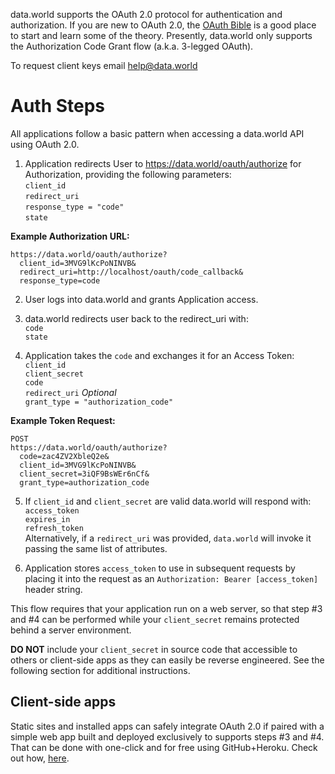 data.world supports the OAuth 2.0 protocol for authentication and authorization. If you are new to OAuth 2.0, the [OAuth Bible](http://oauthbible.com/) is a good place to start and learn some of the theory. Presently, data.world only supports the Authorization Code Grant flow (a.k.a. 3-legged OAuth).

To request client keys email <help@data.world>  

# Auth Steps

All applications follow a basic pattern when accessing a data.world API using OAuth 2.0.

1. Application redirects User to https://data.world/oauth/authorize for Authorization, providing the following parameters:  
  `client_id`  
  `redirect_uri`  
  `response_type = "code"`  
  `state`

**Example Authorization URL:**  
```
https://data.world/oauth/authorize?
  client_id=3MVG9lKcPoNINVB&
  redirect_uri=http://localhost/oauth/code_callback&
  response_type=code
```

2. User logs into data.world and grants Application access.  

3. data.world redirects user back to the redirect_uri with:  
  `code`  
  `state`

4. Application takes the `code` and exchanges it for an Access Token:  
  `client_id`  
  `client_secret`  
  `code`  
  `redirect_uri` *Optional*  
  `grant_type = "authorization_code"`  

**Example Token Request:**
```
POST
https://data.world/oauth/authorize?
  code=zac4ZV2XbleQ2e&
  client_id=3MVG9lKcPoNINVB&
  client_secret=3iQF9BsWEr6nCf&
  grant_type=authorization_code
```

5. If `client_id` and `client_secret` are valid data.world will respond with:  
  `access_token`  
  `expires_in`  
  `refresh_token`  
  Alternatively, if a `redirect_uri` was provided, `data.world` will invoke it passing the same list of attributes.

6. Application stores `access_token` to use in subsequent requests by placing it into the request as an `Authorization: Bearer [access_token]` header string.

This flow requires that your application run on a web server, so that step #3 and #4 can be performed while your `client_secret` remains protected behind a server environment.

**DO NOT** include your `client_secret` in source code that accessible to others or client-side apps as they can easily be reverse engineered. See the following section for additional instructions.

## Client-side apps

Static sites and installed apps can safely integrate OAuth 2.0 if paired with a simple web app built and deployed exclusively to supports steps #3 and #4. That can be done with one-click and for free using GitHub+Heroku. Check out how, [here](https://github.com/datadotworld/connector-oauth).

